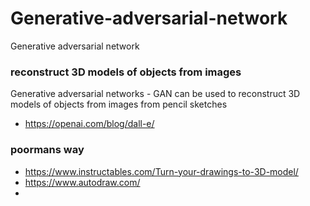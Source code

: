 # Generative-adversarial-network
Generative adversarial network

### reconstruct 3D models of objects from images
Generative adversarial networks - GAN can be used  to reconstruct 3D models of objects from images from pencil sketches
- https://openai.com/blog/dall-e/


### poormans way

- https://www.instructables.com/Turn-your-drawings-to-3D-model/
- https://www.autodraw.com/
- 
